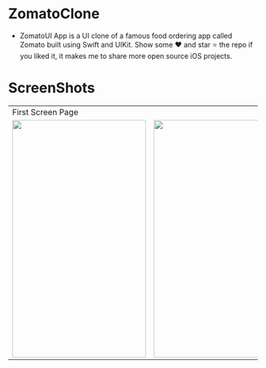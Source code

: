 # ZomatoClone
* ZomatoUI App is a UI clone of a famous food ordering app called Zomato built using Swift and UIKit. Show some ❤️ and star ⭐ the repo if you liked it, it makes me to share more open source iOS projects.

# ScreenShots
<table>
  <tr>
    <td>First Screen Page</td>
  </tr>
  <tr>
    <td><img src="https://user-images.githubusercontent.com/75114840/184346416-e2b420c5-375e-4bac-a7b3-e09296fee460.png" width=270 height=480></td>
    <td><img src="https://user-images.githubusercontent.com/75114840/184346645-77ea1f90-888d-4829-90a3-d114e7e3eb14.png" width=270 height=480></td>
    <td><img src="https://user-images.githubusercontent.com/75114840/184346845-0fb6bf86-e09e-4de6-b835-6254d494372d.png" width=270 height=480></td>
  </tr>
 </table>



